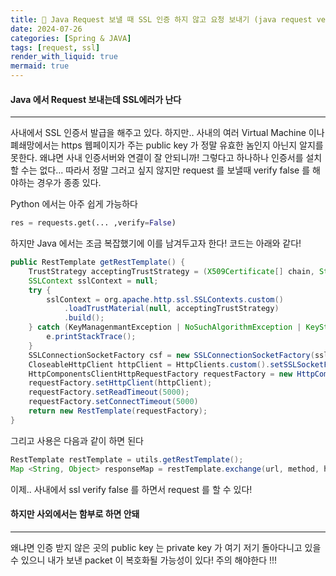 ```yaml
---
title: 🐥 Java Request 보낼 때 SSL 인증 하지 않고 요청 보내기 (java request verify false)
date: 2024-07-26
categories: [Spring & JAVA]
tags: [request, ssl]
render_with_liquid: true
mermaid: true
---
```

#### Java 에서 Request 보내는데 SSL에러가 난다
---
사내에서 SSL 인증서 발급을 해주고 있다. 하지만.. 사내의 여러 Virtual Machine 이나 폐쇄망에서는 https 웹페이지가 주는 public key 가 정말 유효한 놈인지 아닌지 알지를 못한다. 왜냐면 사내 인증서버와 연결이 잘 안되니까! 그렇다고 하나하나 인증서를 설치 할 수는 없다... 따라서 정말 그러고 싶지 않지만 request 를 보낼때 verify false 를 해야하는 경우가 종종 있다.

Python 에서는 아주 쉽게 가능하다
```python
res = requests.get(... ,verify=False)
```

하지만 Java 에서는 조금 복잡했기에 이를 남겨두고자 한다!
코드는 아래와 같다!
```java
public RestTemplate getRestTemplate() {
	TrustStrategy acceptingTrustStrategy = (X509Certificate[] chain, String authType) -> true;
	SSLContext sslContext = null;
	try {
		sslContext = org.apache.http.ssl.SSLContexts.custom()
			.loadTrustMaterial(null, acceptingTrustStrategy)
			.build();
	} catch (KeyManagenmantException | NoSuchAlgorithmException | KeyStoreException e) {
		e.printStackTrace();
	}
	SSLConnectionSocketFactory csf = new SSLConnectionSocketFactory(sslContext, NoopHostnameVerifier.INSTANCE);
	CloseableHttpClient httpClient = HttpClients.custom().setSSLSocketFactory(csf).build();
	HttpComponentsClientHttpRequestFactory requestFactory = new HttpComponentsClientHttpRequestFactory();
	requestFactory.setHttpClient(httpClient);
	requestFactory.setReadTimeout(5000);
	requestFactory.setConnectTimeout(5000)
	return new RestTemplate(requestFactory);
}
```

그리고 사용은 다음과 같이 하면 된다

```java
RestTemplate restTemplate = utils.getRestTemplate();
Map <String, Object> responseMap = restTemplate.exchange(url, method, httpEntity, new ParameterizedTypeReference<Map<String, Object>>() {}).getBody();
```

이제.. 사내에서 ssl verify false 를 하면서 request 를 할 수 있다!

#### 하지만 사외에서는 함부로 하면 안돼
---
왜냐면 인증 받지 않은 곳의 public key 는 private key 가 여기 저기 돌아다니고 있을 수 있으니 내가 보낸 packet 이 복호화될 가능성이 있다! 주의 해야한다 !!!